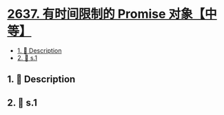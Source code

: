 # [2637. 有时间限制的 Promise 对象【中等】](https://github.com/tnotesjs/TNotes.leetcode/tree/main/notes/2637.%20%E6%9C%89%E6%97%B6%E9%97%B4%E9%99%90%E5%88%B6%E7%9A%84%20Promise%20%E5%AF%B9%E8%B1%A1%E3%80%90%E4%B8%AD%E7%AD%89%E3%80%91)

<!-- region:toc -->

- [1. 📝 Description](#1--description)
- [2. 🎯 s.1](#2--s1)

<!-- endregion:toc -->

## 1. 📝 Description

<!-- ::: details [leetcode](https://leetcode.cn/problems/promise-time-limit/)

::: -->

## 2. 🎯 s.1

```

```
